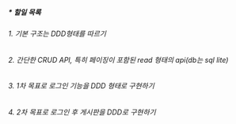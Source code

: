##### \* 할일 목록

###### 1. 기본 구조는 DDD형태를 따르기

###### 2. 간단한 CRUD API, 특히 페이징이 포함된 read 형태의 api(db는 sql lite)

###### 3. 1차 목표로 로그인 기능을 DDD 형태로 구현하기

###### 4. 2차 목표로 로그인 후 게시판을 DDD로 구현하기
